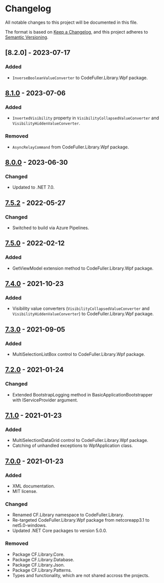 ﻿# Changelog

All notable changes to this project will be documented in this file.

The format is based on [Keep a Changelog](https://keepachangelog.com/en/1.0.0/),
and this project adheres to [Semantic Versioning](https://semver.org/spec/v2.0.0.html).

## [8.2.0] - 2023-07-17

### Added

- `InverseBooleanValueConverter` to CodeFuller.Library.Wpf package.

## [8.1.0] - 2023-07-06

### Added

- `InvertedVisibility` property in  `VisibilityCollapsedValueConverter` and `VisibilityHiddenValueConverter`.

### Removed

- `AsyncRelayCommand` from CodeFuller.Library.Wpf package.

## [8.0.0] - 2023-06-30

### Changed

- Updated to .NET 7.0.

## [7.5.2] - 2022-05-27

### Changed

- Switched to build via Azure Pipelines.

## [7.5.0] - 2022-02-12

### Added

- GetViewModel extension method to CodeFuller.Library.Wpf package.

## [7.4.0] - 2021-10-23

### Added

- Visibility value converters (`VisibilityCollapsedValueConverter` and `VisibilityHiddenValueConverter`) to CodeFuller.Library.Wpf package.

## [7.3.0] - 2021-09-05

### Added

- MultiSelectionListBox control to CodeFuller.Library.Wpf package.

## [7.2.0] - 2021-01-24

### Changed

- Extended BootstrapLogging method in BasicApplicationBootstrapper with IServiceProvider argument.

## [7.1.0] - 2021-01-23

### Added

- MultiSelectionDataGrid control to CodeFuller.Library.Wpf package.
- Catching of unhandled exceptions to WpfApplication class.

## [7.0.0] - 2021-01-23

### Added

- XML documentation.
- MIT license.

### Changed
- Renamed CF.Library namespace to CodeFuller.Library.
- Re-targeted CodeFuller.Library.Wpf package from netcoreapp3.1 to net5.0-windows.
- Updated .NET Core packages to version 5.0.0.

### Removed

- Package CF.Library.Core.
- Package CF.Library.Database.
- Package CF.Library.Json.
- Package CF.Library.Patterns.
- Types and functionality, which are not shared accross the projects.

[8.1.0]: https://github.com/CodeFuller/library/compare/v8.1.0...v8.2.0
[8.1.0]: https://github.com/CodeFuller/library/compare/v8.0.0...v8.1.0
[8.0.0]: https://github.com/CodeFuller/library/compare/v7.5.2...v8.0.0
[7.5.2]: https://github.com/CodeFuller/library/compare/v7.5.0...v7.5.2
[7.5.0]: https://github.com/CodeFuller/library/compare/v7.4.0...v7.5.0
[7.4.0]: https://github.com/CodeFuller/library/compare/v7.3.0...v7.4.0
[7.3.0]: https://github.com/CodeFuller/library/compare/v7.2.0...v7.3.0
[7.2.0]: https://github.com/CodeFuller/library/compare/v7.1.0...v7.2.0
[7.1.0]: https://github.com/CodeFuller/library/compare/v7.0.0...v7.1.0
[7.0.0]: https://github.com/CodeFuller/library/compare/v6.0.0...v7.0.0
